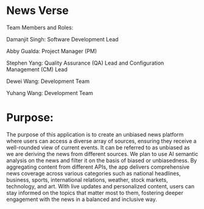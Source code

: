 # News Verse

Team Members and Roles:

Damanjit Singh: Software Development Lead

Abby Gualda: Project Manager (PM) 

Stephen Yang: Quality Assurance (QA) Lead and Configuration Management (CM) Lead

Dewei Wang: Development Team

Yuhang Wang: Development Team

# Purpose: 

The purpose of this application is to create an unbiased news platform where users can access a diverse array of sources, ensuring they receive a well-rounded view of current events. It can be referred to as unbiased as we are deriving the news from different sources. We plan to use AI semantic analysis on the news and filter it on the basis of biased or unbiasedness. By aggregating content from different APIs, the app delivers comprehensive news coverage across various categories such as national headlines, business, sports, international relations, weather, stock markets, technology, and art. With live updates and personalized content, users can stay informed on the topics that matter most to them, fostering deeper engagement with the news in a balanced and inclusive way.


